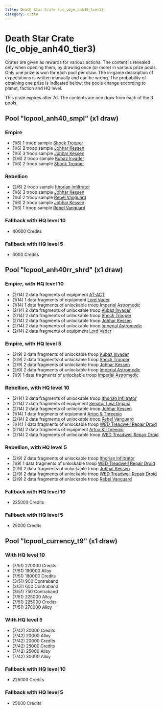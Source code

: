 ```yaml
---
title: Death Star Crate (lc_obje_anh40_tier3)
category: crate
---
```


# Death Star Crate (lc_obje_anh40_tier3)

Crates are given as rewards for various actions. The content is revealed only when opening them, by drawing once (or more) in various prize pools. Only one prize is won for each pool per draw. The in-game description of expectations is written manually and can be wrong. The probability of obtaining one prize is indicated below; the pools change according to planet, faction and HQ level.

This crate expires after 7d. The contents are one draw from each of the 3 pools.

## Pool "lcpool_anh40_smpl" (x1 draw)

### Empire

  * (1/6) 1 troop sample [Shock Trooper](Shock)
  * (1/6) 2 troop sample [Johhar Kessen](EmpireJohhar)
  * (1/6) 3 troop sample [Johhar Kessen](EmpireJohhar)
  * (2/6) 2 troop sample [Kubaz Invader](KubazInvader)
  * (1/6) 2 troop sample [Shock Trooper](Shock)

### Rebellion

  * (2/6) 2 troop sample [Ithorian Infiltrator](IthorianInfiltrator)
  * (1/6) 3 troop sample [Johhar Kessen](RebelJohhar)
  * (1/6) 2 troop sample [Rebel Vanguard](Vanguard)
  * (1/6) 2 troop sample [Johhar Kessen](RebelJohhar)
  * (1/6) 1 troop sample [Rebel Vanguard](Vanguard)

### Fallback with HQ level 10

  * 40000 Credits

### Fallback with HQ level 5

  * 6000 Credits

## Pool "lcpool_anh40rr_shrd" (x1 draw)

### Empire, with HQ level 10

  * (2/14) 2 data fragments of equipment [AT-ACT](eqpEmpireCargoGreatDane)
  * (1/14) 1 data fragments of equipment [Lord Vader](eqpEmpireLordVader)
  * (1/14) 1 data fragments of unlockable troop [Imperial Astromedic](R5Medic)
  * (2/14) 2 data fragments of unlockable troop [Kubaz Invader](KubazInvader)
  * (2/14) 2 data fragments of unlockable troop [Shock Trooper](Shock)
  * (2/14) 2 data fragments of unlockable troop [Johhar Kessen](EmpireJohhar)
  * (2/14) 2 data fragments of unlockable troop [Imperial Astromedic](R5Medic)
  * (2/14) 2 data fragments of equipment [Lord Vader](eqpEmpireLordVader)

### Empire, with HQ level 5

  * (2/9) 2 data fragments of unlockable troop [Kubaz Invader](KubazInvader)
  * (2/9) 2 data fragments of unlockable troop [Shock Trooper](Shock)
  * (2/9) 2 data fragments of unlockable troop [Johhar Kessen](EmpireJohhar)
  * (2/9) 2 data fragments of unlockable troop [Imperial Astromedic](R5Medic)
  * (1/9) 1 data fragments of unlockable troop [Imperial Astromedic](R5Medic)

### Rebellion, with HQ level 10

  * (2/14) 2 data fragments of unlockable troop [Ithorian Infiltrator](IthorianInfiltrator)
  * (2/14) 2 data fragments of equipment [Senator Leia Organa](eqpRebelDiplomat)
  * (2/14) 2 data fragments of unlockable troop [Johhar Kessen](RebelJohhar)
  * (1/14) 1 data fragments of equipment [Artoo & Threepio](eqpRebelArtoo)
  * (2/14) 2 data fragments of unlockable troop [Rebel Vanguard](Vanguard)
  * (1/14) 1 data fragments of unlockable troop [WED Treadwell Repair Droid](Treadwell)
  * (2/14) 2 data fragments of equipment [Artoo & Threepio](eqpRebelArtoo)
  * (2/14) 2 data fragments of unlockable troop [WED Treadwell Repair Droid](Treadwell)

### Rebellion, with HQ level 5

  * (2/9) 2 data fragments of unlockable troop [Ithorian Infiltrator](IthorianInfiltrator)
  * (1/9) 1 data fragments of unlockable troop [WED Treadwell Repair Droid](Treadwell)
  * (2/9) 2 data fragments of unlockable troop [Johhar Kessen](RebelJohhar)
  * (2/9) 2 data fragments of unlockable troop [WED Treadwell Repair Droid](Treadwell)
  * (2/9) 2 data fragments of unlockable troop [Rebel Vanguard](Vanguard)

### Fallback with HQ level 10

  * 225000 Credits

### Fallback with HQ level 5

  * 25000 Credits

## Pool "lcpool_currency_t9" (x1 draw)

### With HQ level 10

  * (7/51) 270000 Credits
  * (7/51) 180000 Alloy
  * (7/51) 180000 Credits
  * (3/51) 900 Contraband
  * (3/51) 600 Contraband
  * (3/51) 750 Contraband
  * (7/51) 225000 Alloy
  * (7/51) 225000 Credits
  * (7/51) 270000 Alloy

### With HQ level 5

  * (7/42) 30000 Credits
  * (7/42) 20000 Alloy
  * (7/42) 20000 Credits
  * (7/42) 25000 Credits
  * (7/42) 25000 Alloy
  * (7/42) 30000 Alloy

### Fallback with HQ level 10

  * 225000 Credits

### Fallback with HQ level 5

  * 25000 Credits